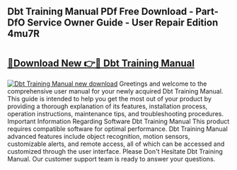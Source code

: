 ## Dbt Training Manual PDf Free Download - Part-DfO Service Owner Guide - User Repair Edition 4mu7R

# <h2><a href="http://bc16619.oget.top/?id=Dbt+Training+Manual">🔗Download New 👉🔴 Dbt Training Manual</a></h2>

[![Dbt Training Manual new download](https://i.imgur.com/5g1atiW.png)](http://bc16619.oget.top/?id=Dbt+Training+Manual)
Greetings and welcome to the comprehensive user manual for your newly acquired Dbt Training Manual. This guide is intended to help you get the most out of your product by providing a thorough explanation of its features, installation process, operation instructions, maintenance tips, and troubleshooting procedures. Important Information Regarding Software Dbt Training Manual This product requires compatible software for optimal performance. Dbt Training Manual advanced features include object recognition, motion sensors, customizable alerts, and remote access, all of which can be accessed and customized through the user interface. Please Don't Hesitate Dbt Training Manual. Our customer support team is ready to answer your questions.
